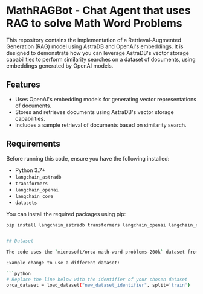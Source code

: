 # MathRAGBot - Chat Agent that uses RAG to solve Math Word Problems

This repository contains the implementation of a Retrieval-Augmented Generation (RAG) model using AstraDB and OpenAI's embeddings. It is designed to demonstrate how you can leverage AstraDB's vector storage capabilities to perform similarity searches on a dataset of documents, using embeddings generated by OpenAI models.

## Features

- Uses OpenAI's embedding models for generating vector representations of documents.
- Stores and retrieves documents using AstraDB's vector storage capabilities.
- Includes a sample retrieval of documents based on similarity search.

## Requirements

Before running this code, ensure you have the following installed:
- Python 3.7+
- `langchain_astradb`
- `transformers`
- `langchain_openai`
- `langchain_core`
- `datasets`

You can install the required packages using pip:

```bash
pip install langchain_astradb transformers langchain_openai langchain_core datasets


## Dataset

The code uses the `microsoft/orca-math-word-problems-200k` dataset from the Hugging Face `datasets` library. This dataset contains over 200,000 math word problems, which are used to demonstrate the capabilities of the retrieval-augmented generation system. You can modify the script to use any dataset of your choosing by replacing the dataset identifier with your preferred dataset available in the Hugging Face library.

Example change to use a different dataset:

```python
# Replace the line below with the identifier of your chosen dataset
orca_dataset = load_dataset("new_dataset_identifier", split='train')
